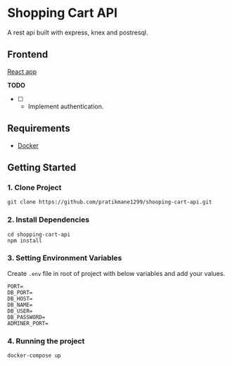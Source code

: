 # Shopping Cart API

A rest api built with express, knex and postresql.

## Frontend
[React app](https://github.com/pratikmane1299/ShoppingCart)

**TODO**

* [ ] - Implement authentication.


## Requirements

* [Docker](https://www.docker.com/get-started)

## Getting Started

### 1. Clone Project

```
git clone https://github.com/pratikmane1299/shooping-cart-api.git

```

### 2. Install Dependencies

```
cd shopping-cart-api
npm install
```

### 3. Setting Environment Variables

Create <code>.env</code> file in root of project with below variables and add your values.
```
PORT=
DB_PORT=
DB_HOST=
DB_NAME=
DB_USER=
DB_PASSWORD=
ADMINER_PORT=
```

### 4. Running the project

```
docker-compose up
```